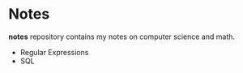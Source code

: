 # Notes

**notes** repository contains my notes on computer science and math.

* Regular Expressions
* SQL
